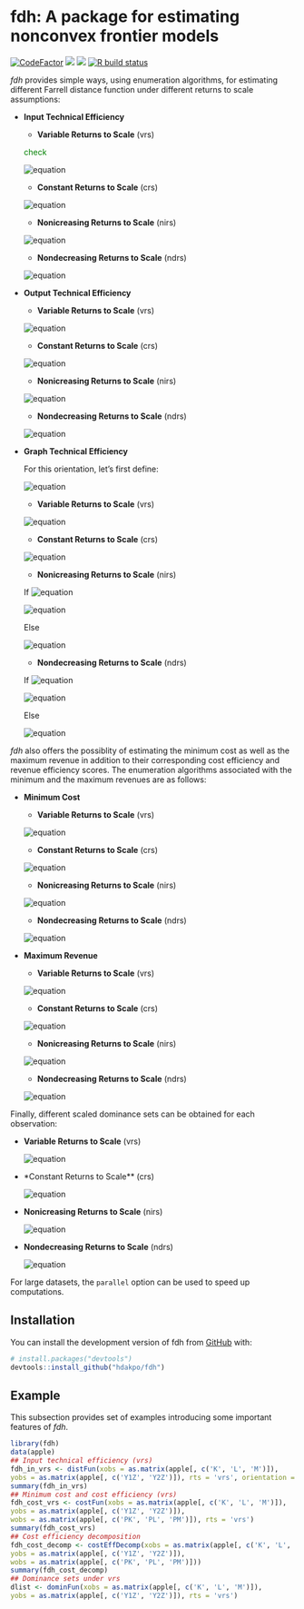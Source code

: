 
<!-- README.md is generated from README.Rmd. Please edit that file -->

# fdh: A package for estimating nonconvex frontier models

<!-- badges: start -->

[![CodeFactor](https://www.codefactor.io/repository/github/hdakpo/fdh/badge)](https://www.codefactor.io/repository/github/hdakpo/fdh)
[![](https://img.shields.io/github/languages/code-size/hdakpo/fdh.svg)](https://github.com/hdakpo/fdh)
[![](https://img.shields.io/badge/devel%20version-0.1.0.900-darkred.svg)](https://github.com/hdakpo/fdh)
[![R build
status](https://github.com/hdakpo/fdh/workflows/R-CMD-check/badge.svg)](https://github.com/hdakpo/fdh/actions)
<!-- [![CRAN status](https://www.r-pkg.org/badges/version/fdh)](https://CRAN.R-project.org/package=pfdh) -->
<!-- [![Downloads](https://cranlogs.r-pkg.org/badges/fdh)](https://CRAN.R-project.org/package=fdh) -->
<!-- badges: end -->

*fdh* provides simple ways, using enumeration algorithms, for estimating
different Farrell distance function under different returns to scale
assumptions:

-   **Input Technical Efficiency**

    -   **Variable Returns to Scale** (vrs)

    <span style="color: green"> check </span>

    ![equation](https://latex.codecogs.com/svg.image?\large&space;\color%7Bwhite%7D&space;E_i\left(\mathbf%7Bx%7D%5E\circ,&space;\mathbf%7By%7D%5E\circ\right)=\displaystyle&space;\min_%7B\mathbf%7By%7D%5E\circ&space;\leq&space;\mathbf%7By%7D_n%7D&space;\displaystyle&space;\max_%7Bk=1,\cdots,&space;K%7D&space;\left\lbrace&space;\frac%7Bx_%7Bkn%7D%7D%7Bx_k%5E\circ%7D&space;\right\rbrace)

    -   **Constant Returns to Scale** (crs)

    ![equation](https://latex.codecogs.com/svg.image?\large&space;\color%7Bwhite%7D&space;E_i&space;\left(\mathbf%7Bx%7D%5E\circ,&space;\mathbf%7By%7D%5E\circ\right)&space;=\displaystyle\min_%7Bn=1,&space;\cdots,&space;N%7D&space;\left\lbrace\displaystyle\max_%7Bk=1,\cdots,&space;K%7D&space;\frac%7Bx_%7Bkn%7D%7D%7Bx_k%5E\circ%7D\cdot\displaystyle\max_%7Bq=1,&space;\cdots,&space;Q%7D\frac%7By_q%5E\circ%7D%7By_%7Bqn%7D%7D\right\rbrace)

    -   **Nonicreasing Returns to Scale** (nirs)

    ![equation](https://latex.codecogs.com/svg.image?\large&space;\color%7Bwhite%7D&space;E_i\left(\mathbf%7Bx%7D%5E\circ,&space;\mathbf%7By%7D%5E\circ\right)=\displaystyle\min_%7B\mathbf%7By%7D%5E\circ&space;\leq&space;\mathbf%7By%7D_n%7D\left\lbrace\displaystyle\max_%7Bk=1,\cdots,&space;K%7D\frac%7Bx_%7Bkn%7D%7D%7Bx_k%5E\circ%7D\cdot\displaystyle\max_%7Bq=1,&space;\cdots,&space;Q%7D\frac%7By_q%5E\circ%7D%7By_%7Bqn%7D%7D\right\rbrace)

    -   **Nondecreasing Returns to Scale** (ndrs)

    ![equation](https://latex.codecogs.com/svg.image?\inline&space;\large&space;\color%7Bwhite%7D&space;E_i\left(\mathbf%7Bx%7D%5E\circ,&space;\mathbf%7By%7D%5E\circ\right)=\displaystyle\min_%7Bn=1,&space;\cdots,&space;N%7D&space;\left\lbrace\displaystyle\max_%7Bk=1,\cdots,&space;K%7D\frac%7Bx_%7Bkn%7D%7D%7Bx_k%5E\circ%7D\cdot&space;\max&space;\left\lbrace\displaystyle\max_%7Bq=1,&space;\cdots,&space;Q%7D\frac%7By_q%5E\circ%7D%7By_%7Bqn%7D%7D,&space;1\right\rbrace\right\rbrace)

-   **Output Technical Efficiency**

    -   **Variable Returns to Scale** (vrs)

    ![equation](https://latex.codecogs.com/svg.image?\large&space;\color%7Bwhite%7D&space;E_o\left(\mathbf%7Bx%7D%5E\circ,&space;\mathbf%7By%7D%5E\circ\right)=\displaystyle\max_%7B\mathbf%7Bx%7D%5E\circ&space;\geq&space;\mathbf%7Bx%7D_n%7D\displaystyle\min_%7Bq=1,\cdots,&space;Q%7D\left\lbrace\frac%7By_%7Bqn%7D%7D%7By_q%5E\circ%7D\right\rbrace)

    -   **Constant Returns to Scale** (crs)

    ![equation](https://latex.codecogs.com/svg.image?\large&space;\color%7Bwhite%7D&space;E_o\left(\mathbf%7Bx%7D%5E\circ,&space;\mathbf%7By%7D%5E\circ\right)&space;=\displaystyle\max_%7Bn=1,&space;\cdots,&space;N%7D&space;\left\lbrace\displaystyle\min_%7Bq=1,\cdots,&space;Q%7D\frac%7By_%7Bqn%7D%7D%7By_q%5E\circ%7D\cdot\displaystyle\min_%7Bk=1,\cdots,&space;K%7D\frac%7Bx_k%5E\circ%7D%7Bx_%7Bkn%7D%7D\right\rbrace)

    -   **Nonicreasing Returns to Scale** (nirs)

    ![equation](https://latex.codecogs.com/svg.image?\large&space;\color%7Bwhite%7D&space;E_o\left(\mathbf%7Bx%7D%5E\circ,&space;\mathbf%7By%7D%5E\circ\right)=\displaystyle\max_%7Bn=1,&space;\cdots,&space;N%7D&space;\left\lbrace\displaystyle\min_%7Bq=1,\cdots,&space;Q%7D\frac%7By_%7Bqn%7D%7D%7By_q%5E\circ%7D\cdot&space;\min&space;\left\lbrace\displaystyle\min_%7Bk=1,\cdots,&space;K%7D\frac%7Bx_k%5E\circ%7D%7Bx_%7Bkn%7D%7D,&space;1\right\rbrace\right\rbrace)

    -   **Nondecreasing Returns to Scale** (ndrs)

    ![equation](https://latex.codecogs.com/svg.image?\large&space;\color%7Bwhite%7D&space;E_o\left(\mathbf%7Bx%7D%5E\circ,&space;\mathbf%7By%7D%5E\circ\right)=\displaystyle\max_%7B\mathbf%7Bx%7D%5E\circ&space;\geq&space;\mathbf%7Bx%7D_n%7D&space;\left\lbrace\displaystyle\min_%7Bq=1,\cdots,&space;Q%7D&space;\frac%7By_%7Bqn%7D%7D%7By_q%5E\circ%7D\cdot\displaystyle\min_%7Bk=1,\cdots,&space;K%7D\frac%7Bx_k%5E\circ%7D%7Bx_%7Bkn%7D%7D\right\rbrace)

-   **Graph Technical Efficiency**

    For this orientation, let’s first define:

    ![equation](https://latex.codecogs.com/svg.image?\large&space;\color%7Bwhite%7D&space;\delta&space;=&space;\left(\displaystyle\max_%7Bq=1,&space;\cdots,&space;Q%7D&space;\frac%7By_q%5E\circ%7D%7By_%7Bqn%7D%7D&space;\cdot&space;\displaystyle\min_%7Bk=1,\cdots,&space;K%7D&space;\frac%7Bx_k%5E\circ%7D%7Bx_%7Bkn%7D%7D\right)%5E%7B1/2%7D)

    -   **Variable Returns to Scale** (vrs)

    ![equation](https://latex.codecogs.com/svg.image?\large&space;\color%7Bwhite%7D&space;E_%7BGR%7D\left(\mathbf%7Bx%7D%5E\circ,&space;\mathbf%7By%7D%5E\circ\right)=\displaystyle\min_%7Bn=1,&space;\cdots,&space;N%7D&space;\left\lbrace\max\left(\displaystyle\max_%7Bk=1,\cdots,&space;K%7D\frac%7Bx_%7Bkn%7D%7D%7Bx_k%5E\circ%7D,\displaystyle\max_%7Bq=1,\cdots,&space;Q%7D\frac%7By_q%5E\circ%7D%7By_%7Bqn%7D%7D\right)\right\rbrace)

    -   **Constant Returns to Scale** (crs)

    ![equation](https://latex.codecogs.com/svg.image?\inline&space;\large&space;\color%7Bwhite%7D&space;E_%7BGR%7D\left(\mathbf%7Bx%7D%5E\circ,&space;\mathbf%7By%7D%5E\circ\right)&space;=\displaystyle\min_%7Bn=1,&space;\cdots,&space;N%7D&space;\left\lbrace\displaystyle\max_%7Bq=1,&space;\cdots,&space;Q%7D\frac%7By_q%5E\circ%7D%7By_%7Bqn%7D%7D\Big/\displaystyle\min_%7Bk=1,\cdots,&space;K%7D\frac%7Bx_k%5E\circ%7D%7Bx_%7Bkn%7D%7D\right\rbrace%5E%7B1/2%7D)

    -   **Nonicreasing Returns to Scale** (nirs)

    If
    ![equation](https://latex.codecogs.com/svg.image?\inline&space;\large&space;\color%7Bwhite%7D&space;\delta&space;\leq&space;1)

    ![equation](https://latex.codecogs.com/svg.image?\inline&space;\large&space;\color%7Bwhite%7D&space;E_%7BGR%7D\left(\mathbf%7Bx%7D%5E\circ,&space;\mathbf%7By%7D%5E\circ\right)&space;=\displaystyle\min_%7Bn=1,&space;\cdots,&space;N%7D&space;\left\lbrace\displaystyle\max_%7Bq=1,&space;\cdots,&space;Q%7D\frac%7By_q%5E\circ%7D%7By_%7Bqn%7D%7D\Big/\displaystyle\min_%7Bk=1,\cdots,&space;K%7D\frac%7Bx_k%5E\circ%7D%7Bx_%7Bkn%7D%7D\right\rbrace%5E%7B1/2%7D)

    Else

    ![equation](https://latex.codecogs.com/svg.image?\inline&space;\large&space;\color%7Bwhite%7D&space;E_%7BGR%7D\left(\mathbf%7Bx%7D%5E\circ,\mathbf%7By%7D%5E\circ\right)&space;=&space;\displaystyle\min_%7Bn=1,&space;\cdots,&space;N%7D\left\lbrace\max\left%5B\displaystyle\max_%7Bq=1,&space;\cdots,&space;Q%7D\frac%7By_q%5E\circ%7D%7By_%7Bqn%7D%7D,&space;\left(\displaystyle\min_%7Bk=1,\cdots,&space;K%7D\frac%7Bx_k%5E\circ%7D%7Bx_%7Bkn%7D%7D\right)%5E%7B-1%7D&space;\right%5D\right\rbrace)

    -   **Nondecreasing Returns to Scale** (ndrs)

    If
    ![equation](https://latex.codecogs.com/svg.image?\inline&space;\large&space;\color%7Bwhite%7D&space;\delta&space;\geq&space;1)

    ![equation](https://latex.codecogs.com/svg.image?\inline&space;\large&space;\color%7Bwhite%7D&space;E_%7BGR%7D\left(\mathbf%7Bx%7D%5E\circ,&space;\mathbf%7By%7D%5E\circ\right)&space;=\displaystyle\min_%7Bn=1,&space;\cdots,&space;N%7D&space;\left\lbrace\displaystyle\max_%7Bq=1,&space;\cdots,&space;Q%7D\frac%7By_q%5E\circ%7D%7By_%7Bqn%7D%7D\Big/\displaystyle\min_%7Bk=1,\cdots,&space;K%7D\frac%7Bx_k%5E\circ%7D%7Bx_%7Bkn%7D%7D\right\rbrace%5E%7B1/2%7D)

    Else

    ![equation](https://latex.codecogs.com/svg.image?\inline&space;\large&space;\color%7Bwhite%7D&space;E_%7BGR%7D\left(\mathbf%7Bx%7D%5E\circ,\mathbf%7By%7D%5E\circ\right)&space;=&space;\displaystyle\min_%7Bn=1,&space;\cdots,&space;N%7D\left\lbrace\max\left%5B\displaystyle\max_%7Bq=1,&space;\cdots,&space;Q%7D\frac%7By_q%5E\circ%7D%7By_%7Bqn%7D%7D,&space;\left(\displaystyle\min_%7Bk=1,\cdots,&space;K%7D\frac%7Bx_k%5E\circ%7D%7Bx_%7Bkn%7D%7D\right)%5E%7B-1%7D&space;\right%5D\right\rbrace)

*fdh* also offers the possiblity of estimating the minimum cost as well
as the maximum revenue in addition to their corresponding cost
efficiency and revenue efficiency scores. The enumeration algorithms
associated with the minimum and the maximum revenues are as follows:

-   **Minimum Cost**

    -   **Variable Returns to Scale** (vrs)

    ![equation](https://latex.codecogs.com/svg.image?\large&space;\color%7Bwhite%7D&space;C_%7Bmin%7D\left(\mathbf%7Bw%7D%5E\circ,&space;\mathbf%7By%7D%5E\circ\right)=\displaystyle\min_%7B\mathbf%7By%7D%5E\circ&space;\leq&space;\mathbf%7By%7D_n%7D\left\lbrace\mathbf%7Bw%7D%5E\circ&space;\mathbf%7Bx%7D_n\right\rbrace)

    -   **Constant Returns to Scale** (crs)

    ![equation](https://latex.codecogs.com/svg.image?\large&space;\color%7Bwhite%7D&space;C_%7Bmin%7D\left(\mathbf%7Bw%7D%5E\circ,&space;\mathbf%7By%7D%5E\circ\right)=\displaystyle\min_%7Bn=1,&space;\cdots,&space;N%7D&space;\left\lbrace\displaystyle\max_%7Bq=1,&space;\cdots,&space;Q%7D\left(\frac%7By_q%5E\circ%7D%7By_%7Bqn%7D%7D\right)&space;\cdot&space;\mathbf%7Bw%7D%5E\circ&space;\mathbf%7Bx%7D_n\right\rbrace)

    -   **Nonicreasing Returns to Scale** (nirs)

    ![equation](https://latex.codecogs.com/svg.image?\large&space;\color%7Bwhite%7D&space;C_%7Bmin%7D\left(\mathbf%7Bw%7D%5E\circ,&space;\mathbf%7By%7D%5E\circ\right)=\displaystyle\min_%7B\mathbf%7By%7D%5E\circ&space;\leq&space;\mathbf%7By%7D_n%7D\left\lbrace\displaystyle\max_%7Bq=1,&space;\cdots,&space;Q%7D\left(\frac%7By_q%5E\circ%7D%7By_%7Bqn%7D%7D\right)&space;\cdot&space;\mathbf%7Bw%7D%5E\circ&space;\mathbf%7Bx%7D_n\right\rbrace)

    -   **Nondecreasing Returns to Scale** (ndrs)

    ![equation](https://latex.codecogs.com/svg.image?\large&space;\color%7Bwhite%7D&space;C_%7Bmin%7D\left(\mathbf%7Bw%7D%5E\circ,&space;\mathbf%7By%7D%5E\circ\right)=\displaystyle\min_%7Bn=1,&space;\cdots,&space;N%7D&space;\left\lbrace\max&space;\left\lbrace\displaystyle\max_%7Bq=1,&space;\cdots,&space;Q%7D\left(\frac%7By_q%5E\circ%7D%7By_%7Bqn%7D%7D\right),&space;1\right\rbrace\cdot&space;\mathbf%7Bw%7D%5E\circ&space;\mathbf%7Bx%7D_n\right\rbrace)

-   **Maximum Revenue**

    -   **Variable Returns to Scale** (vrs)

    ![equation](https://latex.codecogs.com/svg.image?\large&space;\color%7Bwhite%7D&space;R_%7Bmax%7D\left(\mathbf%7Bp%7D%5E\circ,\mathbf%7By%7D%5E\circ\right)=\displaystyle\max_%7B\mathbf%7Bx%7D%5E\circ&space;\geq&space;\mathbf%7Bx%7D_n%7D\left\lbrace\mathbf%7Bp%7D%5E\circ&space;\mathbf%7By%7D_n\right\rbrace)

    -   **Constant Returns to Scale** (crs)

    ![equation](https://latex.codecogs.com/svg.image?\large&space;\color%7Bwhite%7D&space;R_%7Bmax%7D\left(\mathbf%7Bp%7D%5E\circ,\mathbf%7By%7D%5E\circ\right)=\displaystyle\max_%7Bn=1,&space;\cdots,&space;N%7D&space;\left\lbrace\displaystyle\min_%7Bk=1,&space;\cdots,&space;K%7D\left(\frac%7Bx_k%5E\circ%7D%7Bx_%7Bkn%7D%7D\right)&space;\cdot&space;\mathbf%7Bp%7D%5E\circ&space;\mathbf%7By%7D_n\right\rbrace)

    -   **Nonicreasing Returns to Scale** (nirs)

    ![equation](https://latex.codecogs.com/svg.image?\large&space;\color%7Bwhite%7D&space;R_%7Bmax%7D\left(\mathbf%7Bp%7D%5E\circ,&space;\mathbf%7By%7D%5E\circ\right)=\displaystyle\max_%7Bn=1,&space;\cdots,&space;N%7D&space;\left\lbrace\min&space;\left\lbrace\displaystyle\min_%7Bk=1,&space;\cdots,&space;K%7D\left(\frac%7Bx_k%5E\circ%7D%7Bx_%7Bkn%7D%7D\right),&space;1\right\rbrace\cdot&space;\mathbf%7Bp%7D%5E\circ&space;\mathbf%7By%7D_n\right\rbrace)

    -   **Nondecreasing Returns to Scale** (ndrs)

    ![equation](https://latex.codecogs.com/svg.image?\large&space;\color%7Bwhite%7D&space;R_%7Bmax%7D\left(\mathbf%7Bp%7D%5E\circ,&space;\mathbf%7By%7D%5E\circ\right)=\displaystyle\max_%7B\mathbf%7Bx%7D%5E\circ&space;\geq&space;\mathbf%7Bx%7D_n%7D\left\lbrace\displaystyle\min_%7Bk=1,&space;\cdots,&space;K%7D\left(\frac%7Bx_k%5E\circ%7D%7Bx_%7Bkn%7D%7D\right)&space;\cdot\mathbf%7Bp%7D%5E\circ&space;\mathbf%7By%7D_n\right\rbrace)

Finally, different scaled dominance sets can be obtained for each
observation:

-   **Variable Returns to Scale** (vrs)

    ![equation](https://latex.codecogs.com/svg.image?\large&space;\color%7Bwhite%7D&space;\left\lbrace&space;\left(\mathbf%7Bx%7D_n,&space;\mathbf%7By%7D_n\right)&space;%7C&space;\mathbf%7Bx%7D&space;\geq&space;\mathbf%7Bx%7D_n,&space;\mathbf%7By%7D&space;\leq&space;\mathbf%7Bx%7D_n\right\rbrace)

-   \*Constant Returns to Scale\*\* (crs)

    ![equation](https://latex.codecogs.com/svg.image?\large&space;\color%7Bwhite%7D&space;\left\lbrace&space;\left(\mathbf%7Bx%7D_n,&space;\mathbf%7By%7D_n\right)&space;%7C&space;\displaystyle\max_%7Bq=1,&space;\cdots,&space;Q%7D\frac%7By_q%5E\circ%7D%7By_%7Bqn%7D%7D&space;\leq&space;\displaystyle\min_%7Bk=1,&space;\cdots,&space;K%7D\frac%7Bx_k%5E\circ%7D%7Bx_%7Bkn%7D%7D\right\rbrace)

-   **Nonicreasing Returns to Scale** (nirs)

    ![equation](https://latex.codecogs.com/svg.image?\large&space;\color%7Bwhite%7D&space;\left\lbrace&space;\left(\mathbf%7Bx%7D_n,&space;\mathbf%7By%7D_n\right)&space;%7C&space;\displaystyle\max_%7Bq=1,&space;\cdots,&space;Q%7D\frac%7By_q%5E\circ%7D%7By_%7Bqn%7D%7D&space;\leq&space;1\right\rbrace)

-   **Nondecreasing Returns to Scale** (ndrs)

    ![equation](https://latex.codecogs.com/svg.image?\large&space;\color%7Bwhite%7D&space;\left\lbrace&space;\left(\mathbf%7Bx%7D_n,&space;\mathbf%7By%7D_n\right)&space;%7C&space;\displaystyle\min_%7Bk=1,&space;\cdots,&space;K%7D\frac%7Bx_k%5E\circ%7D%7Bx_%7Bkn%7D%7D&space;\geq&space;1\right\rbrace)

For large datasets, the `parallel` option can be used to speed up
computations.

## Installation

You can install the development version of fdh from
[GitHub](https://github.com/) with:

``` r
# install.packages("devtools")
devtools::install_github("hdakpo/fdh")
```

## Example

This subsection provides set of examples introducing some important
features of *fdh*.

``` r
library(fdh)
data(apple)
## Input technical efficiency (vrs)
fdh_in_vrs <- distFun(xobs = as.matrix(apple[, c('K', 'L', 'M')]),
yobs = as.matrix(apple[, c('Y1Z', 'Y2Z')]), rts = 'vrs', orientation = 'in')
summary(fdh_in_vrs)
## Minimum cost and cost efficiency (vrs)
fdh_cost_vrs <- costFun(xobs = as.matrix(apple[, c('K', 'L', 'M')]),
yobs = as.matrix(apple[, c('Y1Z', 'Y2Z')]),
wobs = as.matrix(apple[, c('PK', 'PL', 'PM')]), rts = 'vrs')
summary(fdh_cost_vrs)
## Cost efficiency decomposition
fdh_cost_decomp <- costEffDecomp(xobs = as.matrix(apple[, c('K', 'L', 'M')]),
yobs = as.matrix(apple[, c('Y1Z', 'Y2Z')]),
wobs = as.matrix(apple[, c('PK', 'PL', 'PM')]))
summary(fdh_cost_decomp)
## Dominance sets under vrs
dlist <- dominFun(xobs = as.matrix(apple[, c('K', 'L', 'M')]),
yobs = as.matrix(apple[, c('Y1Z', 'Y2Z')]), rts = 'vrs')
```
